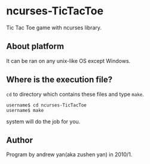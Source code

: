 # ncurses-TicTacToe
Tic Tac Toe game with ncurses library.

## About platform
It can be ran on any unix-like OS except Windows.

## Where is the execution file?
`cd` to directory which contains these files and type `make`.

    username$ cd ncurses-TicTacToe
    username$ make

system will do the job for you.

## Author
Program by andrew yan(aka zushen yan) in 2010/1.
